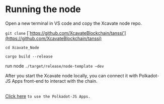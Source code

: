 # Running the node

Open a new terminal in VS code and copy the Xcavate node repo.

`git clone` [`https://github.com/XcavateBlockchain/tanssi'](https://github.com/XcavateBlockchain/tanssi)

`cd Xcavate_Node`

`cargo build --release`

run node `./target/release/node-template –dev`

After you start the Xcavate node locally, you can connect it with Polkadot-JS Apps front-end to interact with the chain.

\
[Click here](https://polkadotjs-apps.web.app/#/accounts) `to use the Polkadot-JS Apps.`

